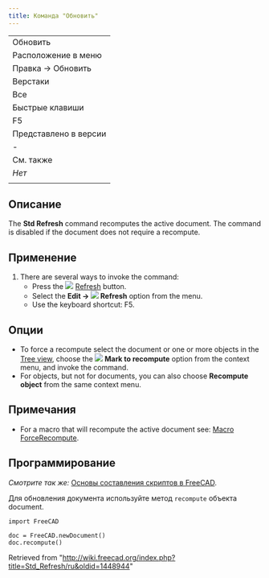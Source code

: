 ```yaml
---
title: Команда "Обновить"
---
```

|  |
| --- |
| Обновить |
| Расположение в меню |
| Правка → Обновить |
| Верстаки |
| Все |
| Быстрые клавиши |
| F5 |
| Представлено в версии |
| - |
| См. также |
| *Нет* |
|  |

## Описание

The **Std Refresh** command recomputes the active document. The command is disabled if the document does not require a recompute.

## Применение

1. There are several ways to invoke the command:
   * Press the ![](/images/Std_Refresh.svg) [Refresh](/Std_Refresh "Std Refresh") button.
   * Select the **Edit → ![](/images/Std_Refresh.svg) Refresh** option from the menu.
   * Use the keyboard shortcut: F5.

## Опции

* To force a recompute select the document or one or more objects in the [Tree view](/Tree_view "Tree view"), choose the **![](/images/Std_MarkToRecompute.svg) Mark to recompute** option from the context menu, and invoke the command.
* For objects, but not for documents, you can also choose **Recompute object** from the same context menu.

## Примечания

* For a macro that will recompute the active document see: [Macro ForceRecompute](/Macro_ForceRecompute "Macro ForceRecompute").

## Программирование

*Смотрите так же:* [Основы составления скриптов в FreeCAD](/FreeCAD_Scripting_Basics/ru "FreeCAD Scripting Basics/ru").

Для обновления документа используйте метод `recompute` объекта document.

```
import FreeCAD

doc = FreeCAD.newDocument()
doc.recompute()

```

Retrieved from "<http://wiki.freecad.org/index.php?title=Std_Refresh/ru&oldid=1448944>"